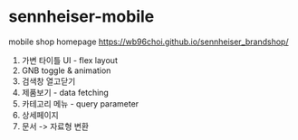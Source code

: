 # sennheiser-mobile
mobile shop homepage
https://wb96choi.github.io/sennheiser_brandshop/


1. 가변 타이틀 UI - flex layout
2. GNB toggle & animation
3. 검색창 열고닫기
4. 제품보기 - data fetching
5. 카테고리 메뉴 - query parameter
6. 상세페이지
7. 문서 -> 자료형 변환